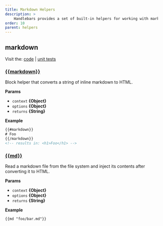 ```yaml
---
title: Markdown Helpers
description: >
    Handlebars provides a set of built-in helpers for working with markdown. These helpers are used to format and manipulate markdown content, making it easier to display markdown in a readable format.
order: 10
parent: helpers
---
```


## markdown

Visit the: [code](https://github.com/jaredwray/fumanchu/tree/main/src/helpers/md.ts) | [unit tests](https://github.com/jaredwray/fumanchu/tree/main/src/helpers/test/md.test.ts)

### [{{markdown}}](https://github.com/jaredwray/fumanchu/tree/main/src/helpers/md.ts)

Block helper that converts a string of inline markdown to HTML.

**Params**

* `context` **{Object}**
* `options` **{Object}**
* `returns` **{String}**

**Example**

```html
{{#markdown}}
# Foo
{{/markdown}}
<!-- results in: <h1>Foo</h1> -->
```

### [{{md}}](https://github.com/jaredwray/fumanchu/tree/main/src/helpers/md.ts)

Read a markdown file from the file system and inject its contents after converting it to HTML.

**Params**

* `context` **{Object}**
* `options` **{Object}**
* `returns` **{String}**

**Example**

```html
{{md "foo/bar.md"}}
```
